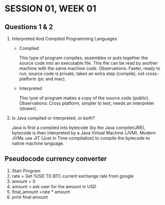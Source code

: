 <h1>SESSION 01, WEEK 01</h1>

<h2>Questions 1 & 2</h2>
<ol>
  <li>Interpreted And Compiled Programming Languages</li>
  <p>
    <ul>
      <li>Complied</li>
      <p>This type of program compiles, assembles or puts together the source code into an executable file. This file can be read by another machine with the same machine code. Observations: Faster, ready to run, source code is private, takes an extra step (compile), not cross-platform (pc and mac).</p>
      <li>Interpreted</li>
        <p>This tyoe of program makes a copy of the source code (public). Observations: Cross platform, simpler to test, needs an interpreter (slower).</p>
  </ul>
  <li>Is Java compiled or interpreted, or both?</li>
  <p> Java is first a compiled into bytecode (by the Java compiler/JRE), bytecode is then interpreted by a Java Virtual Machine (JVM). Modern JVMs use JIT (Just in Time compilation) to compile the bytecode to native machine language.</p>
</ol> 

<h2>Pseudocode currency converter</h2>
  <ol>
  <li>Start Program</li>
  <li>rate = Get 1USD TO BTC current exchange rate from google</li>
  <li>amount = 0</li>
  <li>amount = ask user for the amount in USD</li>
  <li>final_amount =rate * amount</li>
  <li>print final amount</li>
  </ol>


